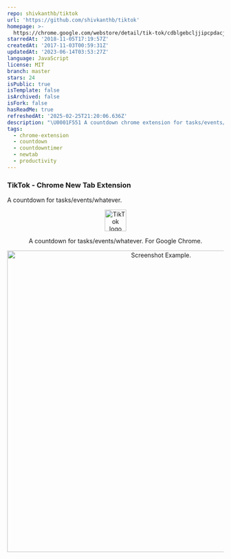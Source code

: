 ```yaml
---
repo: shivkanthb/tiktok
url: 'https://github.com/shivkanthb/tiktok'
homepage: >-
  https://chrome.google.com/webstore/detail/tik-tok/cdblgebcljjipcpdacjpplcjkopibcad
starredAt: '2018-11-05T17:19:57Z'
createdAt: '2017-11-03T00:59:31Z'
updatedAt: '2023-06-14T03:53:27Z'
language: JavaScript
license: MIT
branch: master
stars: 24
isPublic: true
isTemplate: false
isArchived: false
isFork: false
hasReadMe: true
refreshedAt: '2025-02-25T21:20:06.636Z'
description: "\U0001F551 A countdown chrome extension for tasks/events/whatever."
tags:
  - chrome-extension
  - countdown
  - countdowntimer
  - newtab
  - productivity
---
```


### TikTok - Chrome New Tab Extension
A countdown for tasks/events/whatever. 

<p align="center">
  <img src="https://i.imgur.com/LSzI7uN.png" alt="TikTok logo" width="50">
  <br>
</p>
<p align="center">A countdown for tasks/events/whatever. For Google Chrome.</p>
<p align="center"><img src="https://i.imgur.com/NvSr8sm.png" width=700 alt="Screenshot Example."></p>
